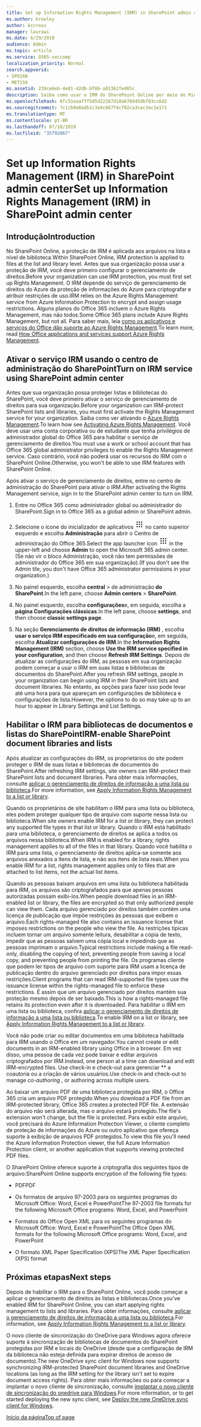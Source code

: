 ```yaml
---
title: Set up Information Rights Management (IRM) in SharePoint admin center
ms.author: krowley
author: kccross
manager: laurawi
ms.date: 6/29/2018
audience: Admin
ms.topic: article
ms.service: O365-seccomp
localization_priority: Normal
search.appverid:
- SPO160
- MET150
ms.assetid: 239ce6eb-4e81-42db-bf86-a01362fed65c
description: Saiba como usar o IRM do SharePoint Online por meio do Microsoft Azure Active Directory Rights Management Services (RMS) para proteger listas e bibliotecas de documentos do SharePoint.
ms.openlocfilehash: 6fc51eaaf7f5d5d22167d10ab70d45dbf03cc6d2
ms.sourcegitcommit: 7c1cb9e8adb1c3e9c667f4cf02ca3cec3ec1e171
ms.translationtype: MT
ms.contentlocale: pt-BR
ms.lasthandoff: 07/18/2019
ms.locfileid: "35792067"
---
```

# <a name="set-up-information-rights-management-irm-in-sharepoint-admin-center"></a><span data-ttu-id="be335-103">Set up Information Rights Management (IRM) in SharePoint admin center</span><span class="sxs-lookup"><span data-stu-id="be335-103">Set up Information Rights Management (IRM) in SharePoint admin center</span></span>

## <a name="introduction"></a><span data-ttu-id="be335-104">Introdução</span><span class="sxs-lookup"><span data-stu-id="be335-104">Introduction</span></span>

<span data-ttu-id="be335-105">No SharePoint Online, a proteção de IRM é aplicada aos arquivos na lista e nível de biblioteca.</span><span class="sxs-lookup"><span data-stu-id="be335-105">Within SharePoint Online, IRM protection is applied to files at the list and library level.</span></span> <span data-ttu-id="be335-106">Antes que sua organização possa usar a proteção de IRM, você deve primeiro configurar o gerenciamento de direitos.</span><span class="sxs-lookup"><span data-stu-id="be335-106">Before your organization can use IRM protection, you must first set up Rights Management.</span></span> <span data-ttu-id="be335-107">O IRM depende do serviço de gerenciamento de direitos do Azure da proteção de informações do Azure para criptografar e atribuir restrições de uso.</span><span class="sxs-lookup"><span data-stu-id="be335-107">IRM relies on the Azure Rights Management service from Azure Information Protection to encrypt and assign usage restrictions.</span></span> <span data-ttu-id="be335-108">Alguns planos do Office 365 incluem o Azure Rights Management, mas não todos.</span><span class="sxs-lookup"><span data-stu-id="be335-108">Some Office 365 plans include Azure Rights Management, but not all.</span></span> <span data-ttu-id="be335-109">Para saber mais, leia [como os aplicativos e serviços do Office dão suporte ao Azure Rights Management](https://docs.microsoft.com/azure/information-protection/understand-explore/office-apps-services-support).</span><span class="sxs-lookup"><span data-stu-id="be335-109">To learn more, read [How Office applications and services support Azure Rights Management](https://docs.microsoft.com/azure/information-protection/understand-explore/office-apps-services-support).</span></span>
  
## <a name="turn-on-irm-service-using-sharepoint-admin-center"></a><span data-ttu-id="be335-110">Ativar o serviço IRM usando o centro de administração do SharePoint</span><span class="sxs-lookup"><span data-stu-id="be335-110">Turn on IRM service using SharePoint admin center</span></span>

<span data-ttu-id="be335-111">Antes que sua organização possa proteger listas e bibliotecas do SharePoint, você deve primeiro ativar o serviço de gerenciamento de direitos para sua organização.</span><span class="sxs-lookup"><span data-stu-id="be335-111">Before your organization can IRM-protect SharePoint lists and libraries, you must first activate the Rights Management service for your organization.</span></span> <span data-ttu-id="be335-112">Saiba como ver ativando o [Azure Rights Management](https://docs.microsoft.com/information-protection/deploy-use/activate-service).</span><span class="sxs-lookup"><span data-stu-id="be335-112">To learn how see [Activating Azure Rights Management](https://docs.microsoft.com/information-protection/deploy-use/activate-service).</span></span> <span data-ttu-id="be335-113">Você deve usar uma conta corporativa ou de estudante que tenha privilégios de administrador global do Office 365 para habilitar o serviço de gerenciamento de direitos.</span><span class="sxs-lookup"><span data-stu-id="be335-113">You must use a work or school account that has Office 365 global administrator privileges to enable the Rights Management service.</span></span> <span data-ttu-id="be335-114">Caso contrário, você não poderá usar os recursos do IRM com o SharePoint Online.</span><span class="sxs-lookup"><span data-stu-id="be335-114">Otherwise, you won't be able to use IRM features with SharePoint Online.</span></span>
  
<span data-ttu-id="be335-115">Após ativar o serviço de gerenciamento de direitos, entre no centro de administração do SharePoint para ativar o IRM.</span><span class="sxs-lookup"><span data-stu-id="be335-115">After activating the Rights Management service, sign in to the SharePoint admin center to turn on IRM.</span></span>
  
1. <span data-ttu-id="be335-116">Entre no Office 365 como administrador global ou administrador do SharePoint.</span><span class="sxs-lookup"><span data-stu-id="be335-116">Sign in to Office 365 as a global admin or SharePoint admin.</span></span>
    
2. <span data-ttu-id="be335-117">Selecione o ícone do inicializador de aplicativos ![Ícone do inicializador de aplicativos do Office 365](media/e5aee650-c566-4100-aaad-4cc2355d909f.png) no canto superior esquerdo e escolha **Administração** para abrir o Centro de administração do Office 365.</span><span class="sxs-lookup"><span data-stu-id="be335-117">Select the app launcher icon ![The app launcher icon in Office 365](media/e5aee650-c566-4100-aaad-4cc2355d909f.png) in the upper-left and choose **Admin** to open the Microsoft 365 admin center.</span></span> <span data-ttu-id="be335-118">(Se não vir o bloco Administração, você não tem permissões de administrador do Office 365 em sua organização).</span><span class="sxs-lookup"><span data-stu-id="be335-118">(If you don't see the Admin tile, you don't have Office 365 administrator permissions in your organization.)</span></span> 
    
3. <span data-ttu-id="be335-119">No painel esquerdo, escolha **central** \> de administração **do SharePoint**.</span><span class="sxs-lookup"><span data-stu-id="be335-119">In the left pane, choose **Admin centers** \> **SharePoint**.</span></span>
    
4. <span data-ttu-id="be335-120">No painel esquerdo, escolha **configurações**e, em seguida, escolha a **página Configurações clássicas**.</span><span class="sxs-lookup"><span data-stu-id="be335-120">In the left pane, choose **settings**, and then choose **classic settings page**.</span></span>
    
5. <span data-ttu-id="be335-121">Na seção **Gerenciamento de direitos de informação (IRM)** , escolha **usar o serviço IRM especificado em sua configuração**e, em seguida, escolha **Atualizar configurações de IRM**.</span><span class="sxs-lookup"><span data-stu-id="be335-121">In the **Information Rights Management (IRM)** section, choose **Use the IRM service specified in your configuration**, and then choose **Refresh IRM Settings**.</span></span> <span data-ttu-id="be335-122">Depois de atualizar as configurações do IRM, as pessoas em sua organização podem começar a usar o IRM em suas listas e bibliotecas de documentos do SharePoint.</span><span class="sxs-lookup"><span data-stu-id="be335-122">After you refresh IRM settings, people in your organization can begin using IRM in their SharePoint lists and document libraries.</span></span> <span data-ttu-id="be335-123">No entanto, as opções para fazer isso pode levar até uma hora para que apareçam em configurações de biblioteca e configurações de lista.</span><span class="sxs-lookup"><span data-stu-id="be335-123">However, the options to do so may take up to an hour to appear in Library Settings and List Settings.</span></span>
    
## <a name="irm-enable-sharepoint-document-libraries-and-lists"></a><span data-ttu-id="be335-124">Habilitar o IRM para bibliotecas de documentos e listas do SharePoint</span><span class="sxs-lookup"><span data-stu-id="be335-124">IRM-enable SharePoint document libraries and lists</span></span>
<span data-ttu-id="be335-125"><a name="__toc220831191"> </a></span><span class="sxs-lookup"><span data-stu-id="be335-125"></span></span>

<span data-ttu-id="be335-126">Após atualizar as configurações do IRM, os proprietários do site podem proteger o IRM de suas listas e bibliotecas de documentos do SharePoint.</span><span class="sxs-lookup"><span data-stu-id="be335-126">After refreshing IRM settings, site owners can IRM-protect their SharePoint lists and document libraries.</span></span> <span data-ttu-id="be335-127">Para obter mais informações, consulte [aplicar o gerenciamento de direitos de informação a uma lista ou biblioteca](apply-irm-to-a-list-or-library.md).</span><span class="sxs-lookup"><span data-stu-id="be335-127">For more information, see [Apply Information Rights Management to a list or library](apply-irm-to-a-list-or-library.md).</span></span>
  
<span data-ttu-id="be335-128">Quando os proprietários de site habilitam o IRM para uma lista ou biblioteca, eles podem proteger qualquer tipo de arquivo com suporte nessa lista ou biblioteca.</span><span class="sxs-lookup"><span data-stu-id="be335-128">When site owners enable IRM for a list or library, they can protect any supported file types in that list or library.</span></span> <span data-ttu-id="be335-129">Quando o IRM está habilitado para uma biblioteca, o gerenciamento de direitos se aplica a todos os arquivos nessa biblioteca.</span><span class="sxs-lookup"><span data-stu-id="be335-129">When IRM is enabled for a library, rights management applies to all of the files in that library.</span></span> <span data-ttu-id="be335-130">Quando você habilita o IRM para uma lista, o gerenciamento de direitos aplica-se somente aos arquivos anexados a itens de lista, e não aos itens de lista reais.</span><span class="sxs-lookup"><span data-stu-id="be335-130">When you enable IRM for a list, rights management applies only to files that are attached to list items, not the actual list items.</span></span>
  
<span data-ttu-id="be335-131">Quando as pessoas baixam arquivos em uma lista ou biblioteca habilitada para IRM, os arquivos são criptografados para que apenas pessoas autorizadas possam exibi-los.</span><span class="sxs-lookup"><span data-stu-id="be335-131">When people download files in an IRM-enabled list or library, the files are encrypted so that only authorized people can view them.</span></span> <span data-ttu-id="be335-132">Cada arquivo gerenciado por direitos também contém uma licença de publicação que impõe restrições às pessoas que exibem o arquivo.</span><span class="sxs-lookup"><span data-stu-id="be335-132">Each rights-managed file also contains an issuance license that imposes restrictions on the people who view the file.</span></span> <span data-ttu-id="be335-133">As restrições típicas incluem tornar um arquivo somente leitura, desabilitar a cópia de texto, impedir que as pessoas salvem uma cópia local e impedindo que as pessoas imprimam o arquivo.</span><span class="sxs-lookup"><span data-stu-id="be335-133">Typical restrictions include making a file read-only, disabling the copying of text, preventing people from saving a local copy, and preventing people from printing the file.</span></span> <span data-ttu-id="be335-134">Os programas cliente que podem ler tipos de arquivo com suporte para IRM usam a licença de publicação dentro do arquivo gerenciado por direitos para impor essas restrições.</span><span class="sxs-lookup"><span data-stu-id="be335-134">Client programs that can read IRM-supported file types use the issuance license within the rights-managed file to enforce these restrictions.</span></span> <span data-ttu-id="be335-135">É assim que um arquivo gerenciado por direitos mantém sua proteção mesmo depois de ser baixado.</span><span class="sxs-lookup"><span data-stu-id="be335-135">This is how a rights-managed file retains its protection even after it is downloaded.</span></span> <span data-ttu-id="be335-136">Para habilitar o IRM em uma lista ou biblioteca, confira [aplicar o gerenciamento de direitos de informação a uma lista ou biblioteca](apply-irm-to-a-list-or-library.md).</span><span class="sxs-lookup"><span data-stu-id="be335-136">To enable IRM on a list or library, see [Apply Information Rights Management to a list or library](apply-irm-to-a-list-or-library.md).</span></span>
  
<span data-ttu-id="be335-137">Você não pode criar ou editar documentos em uma biblioteca habilitada para IRM usando o Office em um navegador.</span><span class="sxs-lookup"><span data-stu-id="be335-137">You cannot create or edit documents in an IRM-enabled library using Office in a browser.</span></span> <span data-ttu-id="be335-138">Em vez disso, uma pessoa de cada vez pode baixar e editar arquivos criptografados por IRM.</span><span class="sxs-lookup"><span data-stu-id="be335-138">Instead, one person at a time can download and edit IRM-encrypted files.</span></span> <span data-ttu-id="be335-139">Use check-in e check-out para gerenciar \*\* a coautoria ou a criação de vários usuários.</span><span class="sxs-lookup"><span data-stu-id="be335-139">Use check-in and check-out to manage  *co-authoring*  , or authoring across multiple users.</span></span> 
  
<span data-ttu-id="be335-140">Ao baixar um arquivo PDF de uma biblioteca protegida por IRM, o Office 365 cria um arquivo PDF protegido.</span><span class="sxs-lookup"><span data-stu-id="be335-140">When you download a PDF file from an IRM-protected library, Office 365 creates a protected PDF file.</span></span> <span data-ttu-id="be335-141">A extensão do arquivo não será alterada, mas o arquivo estará protegido.</span><span class="sxs-lookup"><span data-stu-id="be335-141">The file's extension won't change, but the file is protected.</span></span> <span data-ttu-id="be335-142">Para exibir este arquivo, você precisará do Azure Information Protection Viewer, o cliente completo de proteção de informações do Azure ou outro aplicativo que ofereça suporte à exibição de arquivos PDF protegidos.</span><span class="sxs-lookup"><span data-stu-id="be335-142">To view this file you'll need the Azure Information Protection viewer, the full Azure Information Protection client, or another application that supports viewing protected PDF files.</span></span> 
  
<span data-ttu-id="be335-143">O SharePoint Online oferece suporte à criptografia dos seguintes tipos de arquivo:</span><span class="sxs-lookup"><span data-stu-id="be335-143">SharePoint Online supports encryption of the following file types:</span></span>
  
- <span data-ttu-id="be335-144">PDF</span><span class="sxs-lookup"><span data-stu-id="be335-144">PDF</span></span>
    
- <span data-ttu-id="be335-145">Os formatos de arquivo 97-2003 para os seguintes programas do Microsoft Office: Word, Excel e PowerPoint</span><span class="sxs-lookup"><span data-stu-id="be335-145">The 97-2003 file formats for the following Microsoft Office programs: Word, Excel, and PowerPoint</span></span>
    
- <span data-ttu-id="be335-146">Formatos do Office Open XML para os seguintes programas do Microsoft Office: Word, Excel e PowerPoint</span><span class="sxs-lookup"><span data-stu-id="be335-146">The Office Open XML formats for the following Microsoft Office programs: Word, Excel, and PowerPoint</span></span>
    
- <span data-ttu-id="be335-147">O formato XML Paper Specification (XPS)</span><span class="sxs-lookup"><span data-stu-id="be335-147">The XML Paper Specification (XPS) format</span></span>
    
## <a name="next-steps"></a><span data-ttu-id="be335-148">Próximas etapas</span><span class="sxs-lookup"><span data-stu-id="be335-148">Next steps</span></span>
<span data-ttu-id="be335-149"><a name="__toc220831191"> </a></span><span class="sxs-lookup"><span data-stu-id="be335-149"></span></span>

<span data-ttu-id="be335-150">Depois de habilitar o IRM para o SharePoint Online, você pode começar a aplicar o gerenciamento de direitos às listas e bibliotecas.</span><span class="sxs-lookup"><span data-stu-id="be335-150">Once you've enabled IRM for SharePoint Online, you can start applying rights management to lists and libraries.</span></span> <span data-ttu-id="be335-151">Para obter informações, consulte [aplicar o gerenciamento de direitos de informação a uma lista ou biblioteca](apply-irm-to-a-list-or-library.md).</span><span class="sxs-lookup"><span data-stu-id="be335-151">For information, see [Apply Information Rights Management to a list or library](apply-irm-to-a-list-or-library.md).</span></span>
  
<span data-ttu-id="be335-152">O novo cliente de sincronização do OneDrive para Windows agora oferece suporte à sincronização de bibliotecas de documentos do SharePoint protegidas por IRM e locais do OneDrive (desde que a configuração de IRM da biblioteca não esteja definida para expirar direitos de acesso de documento).</span><span class="sxs-lookup"><span data-stu-id="be335-152">The new OneDrive sync client for Windows now supports synchronizing IRM-protected SharePoint document libraries and OneDrive locations (as long as the IRM setting for the library isn't set to expire document access rights).</span></span> <span data-ttu-id="be335-153">Para obter mais informações ou para começar a implantar o novo cliente de sincronização, consulte [implantar o novo cliente de sincronização do onedrive para Windows](https://support.office.com/article/3f3a511c-30c6-404a-98bf-76f95c519668).</span><span class="sxs-lookup"><span data-stu-id="be335-153">For more information, or to get started deploying the new sync client, see [Deploy the new OneDrive sync client for Windows](https://support.office.com/article/3f3a511c-30c6-404a-98bf-76f95c519668).</span></span>
  
[<span data-ttu-id="be335-154">Início da página</span><span class="sxs-lookup"><span data-stu-id="be335-154">Top of page</span></span>](#introduction)  

